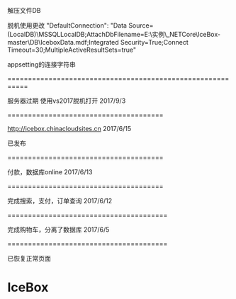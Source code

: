 
解压文件DB

脱机使用更改
"DefaultConnection": "Data Source=(LocalDB)\\MSSQLLocalDB;AttachDbFilename=E:\\实例\\_NETCore\\IceBox-master\\DB\\IceboxData.mdf;Integrated Security=True;Connect Timeout=30;MultipleActiveResultSets=true"

appsetting的连接字符串


===========================================================



服务器过期 
使用vs2017脱机打开
2017/9/3

======================================


http://icebox.chinacloudsites.cn
2017/6/15


已发布


======================================



付款，数据库online
2017/6/13



======================================


完成搜索，支付，订单查询
2017/6/12

=======================================


完成购物车，分离了数据库
2017/6/5


=======================================


已恢复正常页面

# IceBox
